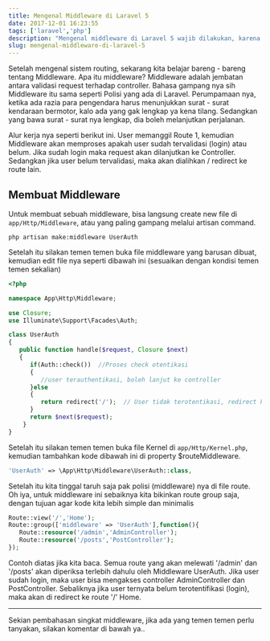 ```yaml
---
title: Mengenal Middleware di Laravel 5
date: 2017-12-01 16:23:55
tags: ['laravel','php']
description: "Mengenal middleware di Laravel 5 wajib dilakukan, karena fitur ini sangat berguna untuk melakukan aksi filter request ke Controller. Yuk simak pembahasannya berikut ini"
slug: mengenal-middleware-di-laravel-5
---
```


Setelah mengenal sistem routing, sekarang kita belajar bareng - bareng tentang Middleware. Apa itu middleware? Middleware adalah  jembatan antara validasi request terhadap controller. Bahasa gampang nya sih Middleware itu sama seperti Polisi yang ada di Laravel. Perumpamaan nya, ketika ada razia para pengendara harus menunjukkan surat - surat kendaraan bermotor, kalo ada yang gak lengkap ya kena tilang. Sedangkan yang bawa surat - surat nya lengkap, dia boleh melanjutkan perjalanan.

Alur kerja nya seperti berikut ini. User memanggil Route 1, kemudian Middleware akan memproses apakah user sudah tervalidasi (login) atau belum. Jika sudah login maka request akan dilanjutkan ke Controller. Sedangkan jika user belum tervalidasi, maka akan dialihkan / redirect ke route lain.

## Membuat Middleware

Untuk membuat sebuah middleware, bisa langsung create new file di `app/Http/Middleware`, atau yang paling gampang melalui artisan command.

```
php artisan make:middleware UserAuth
```

Setelah itu silakan temen temen buka file middleware yang barusan dibuat, kemudian edit file nya seperti dibawah ini (sesuaikan dengan kondisi temen temen sekalian)

```php
<?php

namespace App\Http\Middleware;

use Closure;
use Illuminate\Support\Facades\Auth;

class UserAuth
{
   public function handle($request, Closure $next)
   {
      if(Auth::check())  //Proses check otentikasi
      {
         //user terauthentikasi, boleh lanjut ke controller
      }else
      {
         return redirect('/');  // User tidak terotentikasi, redirect ke route lain
      }
      return $next($request);
    }
}
```

Setelah itu silakan temen temen buka file Kernel di `app/Http/Kernel.php`, kemudian tambahkan kode dibawah ini di property $routeMiddleware.

```php
'UserAuth' => \App\Http\Middleware\UserAuth::class,
```

Setelah itu kita tinggal taruh saja pak polisi (middleware) nya di file route. Oh iya, untuk middleware ini sebaiknya kita bikinkan route group saja, dengan tujuan agar kode kita lebih simple dan minimalis

```php
Route::view('/','Home');
Route::group(['middleware' => 'UserAuth'],function(){
   Route::resource('/admin','AdminController');
   Route::resource('/posts','PostController');
});
```

Contoh diatas jika kita baca. Semua route yang akan melewati '/admin' dan '/posts' akan diperiksa terlebih dahulu oleh Middleware UserAuth. Jika user sudah login, maka user bisa mengakses controller AdminController dan PostController. Sebaliknya jika user ternyata belum terotentifikasi (login), maka akan di redirect ke route '/' Home.

<hr/>

Sekian pembahasan singkat middleware, jika ada yang temen temen perlu tanyakan, silakan komentar di bawah ya..
